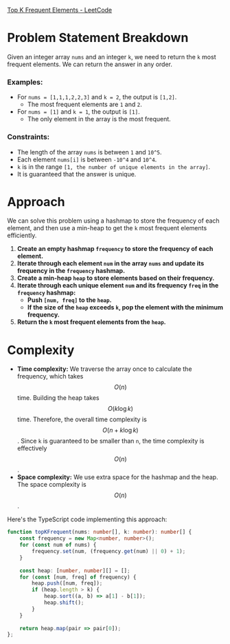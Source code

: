 [Top K Frequent Elements - LeetCode](https://leetcode.com/problems/top-k-frequent-elements/submissions/1247291294/)

# Problem Statement Breakdown
Given an integer array `nums` and an integer `k`, we need to return the `k` most frequent elements. We can return the answer in any order.

### Examples:
- For `nums = [1,1,1,2,2,3]` and `k = 2`, the output is `[1,2]`.
  - The most frequent elements are `1` and `2`.
- For `nums = [1]` and `k = 1`, the output is `[1]`.
  - The only element in the array is the most frequent.

### Constraints:
- The length of the array `nums` is between `1` and `10^5`.
- Each element `nums[i]` is between `-10^4` and `10^4`.
- `k` is in the range `[1, the number of unique elements in the array]`.
- It is guaranteed that the answer is unique.

# Approach
We can solve this problem using a hashmap to store the frequency of each element, and then use a min-heap to get the `k` most frequent elements efficiently.

1. **Create an empty hashmap `frequency` to store the frequency of each element.**
2. **Iterate through each element `num` in the array `nums` and update its frequency in the `frequency` hashmap.**
3. **Create a min-heap `heap` to store elements based on their frequency.**
4. **Iterate through each unique element `num` and its frequency `freq` in the `frequency` hashmap:**
   - **Push `[num, freq]` to the `heap`.**
   - **If the size of the `heap` exceeds `k`, pop the element with the minimum frequency.**
5. **Return the `k` most frequent elements from the `heap`.**

# Complexity
- **Time complexity:** We traverse the array once to calculate the frequency, which takes $$O(n)$$ time. Building the heap takes $$O(k \log k)$$ time. Therefore, the overall time complexity is $$O(n + k \log k)$$. Since `k` is guaranteed to be smaller than `n`, the time complexity is effectively $$O(n)$$.
- **Space complexity:** We use extra space for the hashmap and the heap. The space complexity is $$O(n)$$.

Here's the TypeScript code implementing this approach:

```typescript
function topKFrequent(nums: number[], k: number): number[] {
    const frequency = new Map<number, number>();
    for (const num of nums) {
        frequency.set(num, (frequency.get(num) || 0) + 1);
    }
    
    const heap: [number, number][] = [];
    for (const [num, freq] of frequency) {
        heap.push([num, freq]);
        if (heap.length > k) {
            heap.sort((a, b) => a[1] - b[1]);
            heap.shift();
        }
    }
    
    return heap.map(pair => pair[0]);
};
```
